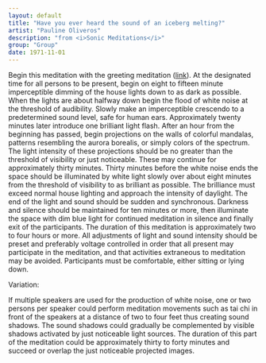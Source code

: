 ```yaml
---
layout: default
title: "Have you ever heard the sound of an iceberg melting?"
artist: "Pauline Oliveros"
description: "from <i>Sonic Meditations</i>"
group: "Group"
date: 1971-11-01
---
```

Begin this meditation with the greeting meditation ([link](http://activities-index.github.io/1971/11/01/TheGreeting.html)). At the designated time for all persons to be present, begin on eight to fifteen minute imperceptible dimming of the house lights down to as dark as possible. When the lights are about halfway down begin the flood of white noise at the threshold of audibility. Slowly make an imperceptible crescendo to a predetermined sound level, safe for human ears. Approximately twenty minutes later introduce one brilliant light flash. After an hour from the beginning has passed, begin projections on the walls of colorful mandalas, patterns resembling the aurora borealis, or simply colors of the spectrum. The light intensity of these projections should be no greater than the threshold of visibility or just noticeable. These may continue for approximately thirty minutes. Thirty minutes before the white noise ends the space should be illuminated by white light slowly over about eight minutes from the threshold of visibility to as brilliant as possible. The brilliance must exceed normal house lighting and approach the intensity of daylight. The end of the light and sound should be sudden and synchronous. Darkness and silence should be maintained for ten minutes or more, then illuminate the space with dim blue light for continued meditation in silence and finally exit of the participants. The duration of this meditation is approximately two to four hours or more. All adjustments of light and sound intensity should be preset and preferably voltage controlled in order that all present may participate in the meditation, and that activities extraneous to meditation may be avoided. Participants must be com­fortable, either sitting or lying down.

Variation:

If multiple speakers are used for the production of white noise, one or two persons per speaker could perform meditation movements such as tai chi in front of the speakers at a distance of two to four feet thus creating sound shadows. The sound shadows could gradually be complemented by visible shadows activated by just noticeable light sources. The duration of this part of the meditation could be approximately thirty to forty minutes and succeed or overlap the just noticeable projected images.
